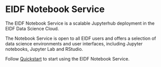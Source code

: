 # EIDF Notebook Service

The EIDF Notebook Service is a scalable Jupyterhub deployment in the EIDF Data Science Cloud.

The Notebook Service is open to all EIDF users and offers a selection of data science environments
and user interfaces, including Jupyter notebooks, Jupyter Lab and RStudio.

Follow [Quickstart](./quickstart.md) to start using the EIDF Notebook Service.
